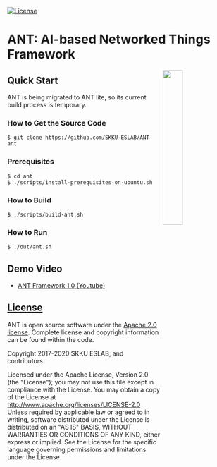 [![License](https://img.shields.io/badge/licence-Apache%202.0-brightgreen.svg?style=flat)](LICENSE)

# ANT: AI-based Networked Things Framework
<img src="https://raw.githubusercontent.com/SKKU-ESLAB/ANT/master/docs/logo.png" width="30%" align="right" />

## Quick Start
ANT is being migrated to ANT lite, so its current build process is temporary.

### How to Get the Source Code

```
$ git clone https://github.com/SKKU-ESLAB/ANT ant
```

### Prerequisites
```
$ cd ant
$ ./scripts/install-prerequisites-on-ubuntu.sh
```
<!--
```
# TARGET_BOARD=[rpi2,rpi3,oxu3,oxu4,tx1,tx2]
$ ./tools/install-deps.sh --target-board={TARGET_BOARD}
$ sudo apt-get install cmake python3 pip3
$ sudo pip3 install kconfiglib
```

### Build Configuration

You can configure how to build ANT framework with following commands.
```
$ ./menuconfig.py
```
-->

### How to Build
```
$ ./scripts/build-ant.sh
```
<!--
```
$ mkdir build && cd build
$ cmake ..
$ make -j4
```

If you changed your build configuration, you should make your ```build``` directory once again.

### How to Install
```
$ sudo make install
```
-->
### How to Run
```
$ ./out/ant.sh
```
<!--
```
$ sudo run_ant
```
-->

## Demo Video

* [ANT Framework 1.0 (Youtube)](https://youtu.be/AhO3crw8jro)

## [License](https://github.com/SKKU-ESLAB/ANT/wiki/License)
ANT is open source software under the [Apache 2.0 license](http://www.apache.org/licenses/LICENSE-2.0). Complete license and copyright information can be found within the code.

Copyright 2017-2020 SKKU ESLAB, and contributors.

Licensed under the Apache License, Version 2.0 (the "License"); you may not use this file except in compliance with the License. You may obtain a copy of the License at http://www.apache.org/licenses/LICENSE-2.0 Unless required by applicable law or agreed to in writing, software distributed under the License is distributed on an "AS IS" BASIS, WITHOUT WARRANTIES OR CONDITIONS OF ANY KIND, either express or implied. See the License for the specific language governing permissions and limitations under the License.
